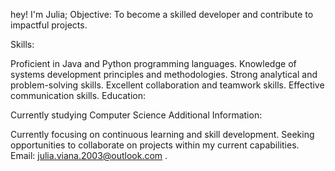 hey! I'm Julia;
Objective:
To become a skilled developer and contribute to impactful projects.

Skills:

Proficient in Java and Python programming languages.
Knowledge of systems development principles and methodologies.
Strong analytical and problem-solving skills.
Excellent collaboration and teamwork skills.
Effective communication skills.
Education:

Currently studying Computer Science
Additional Information:

Currently focusing on continuous learning and skill development.
Seeking opportunities to collaborate on projects within my current capabilities.
Email: julia.viana.2003@outlook.com
.
